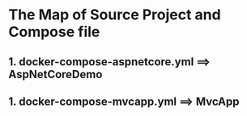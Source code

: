 # The Map of Source Project and Compose file
## 1. docker-compose-aspnetcore.yml ==> AspNetCoreDemo
## 1. docker-compose-mvcapp.yml ==> MvcApp